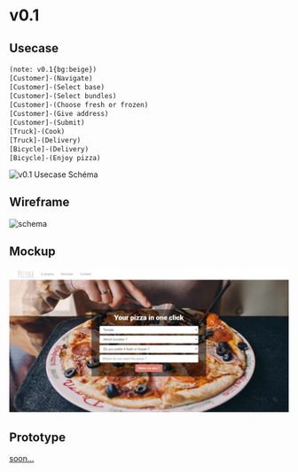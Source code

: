 # v0.1


## Usecase

```yuml
(note: v0.1{bg:beige})
[Customer]-(Navigate)
[Customer]-(Select base)
[Customer]-(Select bundles)
[Customer]-(Choose fresh or frozen)
[Customer]-(Give address)
[Customer]-(Submit)
[Truck]-(Cook)
[Truck]-(Delivery)
[Bicycle]-(Delivery)
[Bicycle]-(Enjoy pizza)
```

![v0.1 Usecase Schéma](http://yuml.me/31ef2218.png)

## Wireframe

![schema](https://docs.google.com/drawings/d/1N_HcBorgbnhBcHOaXRGQ2cYg6t4R6mysXfxqyv9XsrE/pub?w=960&h=720)

## Mockup

![mockup iamge](https://github.com/aloisdg/Pizzule/blob/master/Roadmap/asset/pizzule-v0.1.jpg)

##  Prototype

[soon...]()
